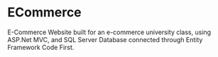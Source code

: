 # ECommerce
E-Commerce Website built for an e-commerce university class, using ASP.Net MVC, and SQL Server Database connected through Entity Framework Code First.




